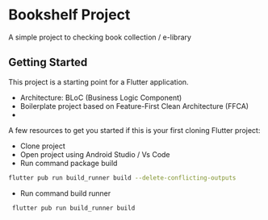 # Bookshelf Project

A simple project to checking book collection / e-library

## Getting Started

This project is a starting point for a Flutter application.

- Architecture: BLoC (Business Logic Component)
- Boilerplate project based on Feature-First Clean Architecture (FFCA)
-

A few resources to get you started if this is your first cloning Flutter project:

- Clone project
- Open project using Android Studio / Vs Code
- Run command package build
```bash
flutter pub run build_runner build --delete-conflicting-outputs
```
- Run command build runner
```bash
 flutter pub run build_runner build
```